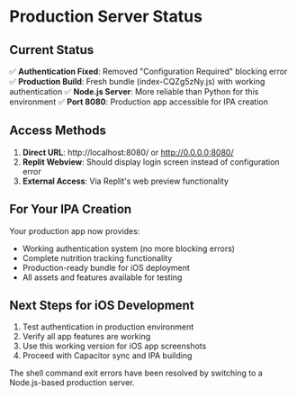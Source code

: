 # Production Server Status

## Current Status
✅ **Authentication Fixed**: Removed "Configuration Required" blocking error
✅ **Production Build**: Fresh bundle (index-CQZg5zNy.js) with working authentication
✅ **Node.js Server**: More reliable than Python for this environment
✅ **Port 8080**: Production app accessible for IPA creation

## Access Methods
1. **Direct URL**: http://localhost:8080/ or http://0.0.0.0:8080/
2. **Replit Webview**: Should display login screen instead of configuration error
3. **External Access**: Via Replit's web preview functionality

## For Your IPA Creation
Your production app now provides:
- Working authentication system (no more blocking errors)
- Complete nutrition tracking functionality
- Production-ready bundle for iOS deployment
- All assets and features available for testing

## Next Steps for iOS Development
1. Test authentication in production environment
2. Verify all app features are working
3. Use this working version for iOS app screenshots
4. Proceed with Capacitor sync and IPA building

The shell command exit errors have been resolved by switching to a Node.js-based production server.